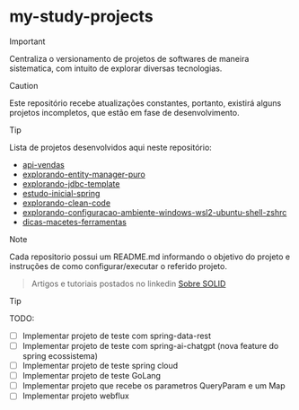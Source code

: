 # my-study-projects
>[!IMPORTANT]
>Centraliza o versionamento de projetos de softwares de maneira sistematica, com intuito de explorar diversas tecnologias.

>[!CAUTION]
>Este repositório recebe atualizações constantes, portanto, existirá alguns projetos incompletos, que estão em fase de desenvolvimento.

>[!TIP]
> Lista de projetos desenvolvidos aqui neste repositório:

- [api-vendas](api-vendas)
- [explorando-entity-manager-puro](explorando-entity-manager-puro)
- [explorando-jdbc-template](explorando-jdbc-template)
- [estudo-inicial-spring](estudo-inicial-spring)
- [explorando-clean-code](explorando-clean-code)
- [explorando-configuracao-ambiente-windows-wsl2-ubuntu-shell-zshrc](explorando-configuracao-ambiente-windows-wsl2-ubuntu-shell-zshrc)
- [dicas-macetes-ferramentas](dicas-macetes-ferramentas)

> [!NOTE]
> Cada repositorio possui um README.md informando o objetivo do projeto e instruções de como configurar/executar o referido projeto.

> Artigos e tutoriais postados no linkedin
> [Sobre SOLID](https://www.linkedin.com/pulse/finalmente-solid-sebasti%25C3%25A3o-fid%25C3%25AAncio-kdulf/?trackingId=nEk5w0b2RNeIXYnZTdnnmw%3D%3D)

> [!TIP]
> TODO:
>  - [ ] Implementar projeto de teste com spring-data-rest
>  - [ ] Implementar projeto de teste com spring-ai-chatgpt (nova feature do spring ecossistema)
>  - [ ] Implementar projeto de teste spring cloud
>  - [ ] Implementar projeto de teste GoLang
>  - [ ] Implementar projeto que recebe os parametros QueryParam e um Map
>  - [ ] Implementar projeto webflux
